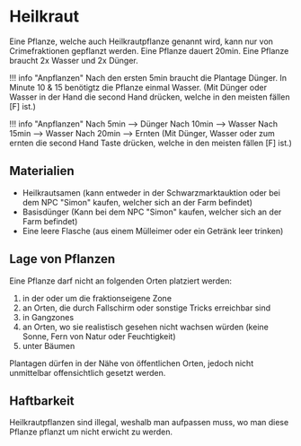# Heilkraut
 Eine Pflanze, welche auch Heilkrautpflanze genannt wird, kann nur von Crimefraktionen gepflanzt werden. Eine Pflanze dauert 20min. Eine Pflanze braucht 2x Wasser und 2x Dünger.

!!! info "Anpflanzen"
    Nach den ersten 5min braucht die Plantage Dünger. In Minute 10 & 15 benötigtz die Pflanze einmal Wasser. 
    (Mit Dünger oder Wasser in der Hand die second Hand drücken, welche in den meisten fällen [F] ist.)
 
!!! info "Anpflanzen"
    Nach 5min  --> Dünger
    Nach 10min --> Wasser
    Nach 15min --> Wasser
    Nach 20min --> Ernten 
    (Mit Dünger, Wasser oder zum ernten die second Hand Taste drücken, welche in den meisten fällen [F] ist.)

## Materialien
- Heilkrautsamen (kann entweder in der Schwarzmarktauktion oder bei dem NPC "Simon" kaufen, welcher sich an der Farm befindet)
- Basisdünger (Kann bei dem NPC "Simon" kaufen, welcher sich an der Farm befindet)
- Eine leere Flasche (aus einem Mülleimer oder ein Getränk leer trinken)
 
## Lage von Pflanzen
Eine Pflanze darf nicht an folgenden Orten platziert werden:

1. in der oder um die fraktionseigene Zone
2. an Orten, die durch Fallschirm oder sonstige Tricks erreichbar sind
3. in Gangzones
4. an Orten, wo sie realistisch gesehen nicht wachsen würden (keine Sonne, Fern von Natur oder Feuchtigkeit)
5. unter Bäumen

Plantagen dürfen in der Nähe von öffentlichen Orten, jedoch nicht unmittelbar offensichtlich gesetzt werden.

## Haftbarkeit
Heilkrautpflanzen sind illegal, weshalb man aufpassen muss, wo man diese Pflanze pflanzt um nicht erwicht zu werden.

